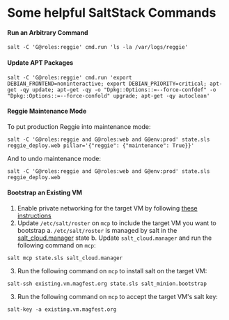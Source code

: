 # Some helpful SaltStack Commands

#### Run an Arbitrary Command
```
salt -C 'G@roles:reggie' cmd.run 'ls -la /var/logs/reggie'
```

#### Update APT Packages
```
salt -C 'G@roles:reggie' cmd.run 'export DEBIAN_FRONTEND=noninteractive; export DEBIAN_PRIORITY=critical; apt-get -qy update; apt-get -qy -o "Dpkg::Options::=--force-confdef" -o "Dpkg::Options::=--force-confold" upgrade; apt-get -qy autoclean'
```

#### Reggie Maintenance Mode

To put production Reggie into maintenance mode:
```
salt -C 'G@roles:reggie and G@roles:web and G@env:prod' state.sls reggie_deploy.web pillar='{"reggie": {"maintenance": True}}'
```

And to undo maintenance mode:
```
salt -C 'G@roles:reggie and G@roles:web and G@env:prod' state.sls reggie_deploy.web
```

#### Bootstrap an Existing VM
1. Enable private networking for the target VM by following [these instructions](https://www.digitalocean.com/docs/networking/private-networking/how-to/enable/)
2. Update `/etc/salt/roster` on `mcp` to include the target VM you want to bootstrap
    a. `/etc/salt/roster` is managed by salt in the [salt_cloud.manager](https://github.com/magfest/infrastructure/blob/master/magfest_state/salt_cloud/manager.sls) state
    b. Update `salt_cloud.manager` and run the following command on `mcp`:
```
salt mcp state.sls salt_cloud.manager
```
3. Run the following command on `mcp` to install salt on the target VM:
```
salt-ssh existing.vm.magfest.org state.sls salt_minion.bootstrap
```
3. Run the following command on `mcp` to accept the target VM's salt key:
```
salt-key -a existing.vm.magfest.org
```
